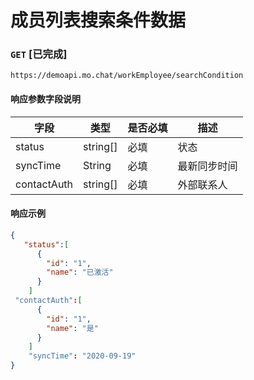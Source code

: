 # 成员列表搜索条件数据
### `GET`  [已完成]
```
https://demoapi.mo.chat/workEmployee/searchCondition
```


#### 响应参数字段说明

| 字段  | 类型 | 是否必填 | 描述|
| ------------- | ------------- | ------------------ | ------------------ |
| status  | string[]  | 必填 | 状态 |
| syncTime  | String  | 必填 | 最新同步时间 |
| contactAuth  | string[]  | 必填 | 外部联系人 |


#### 响应示例

```json
{
   "status":[
      {
        "id": "1",
        "name": "已激活"
      }
    ]
 "contactAuth":[
      {
        "id": "1",
        "name": "是"
      }
    ]
    "syncTime": "2020-09-19"
}
```